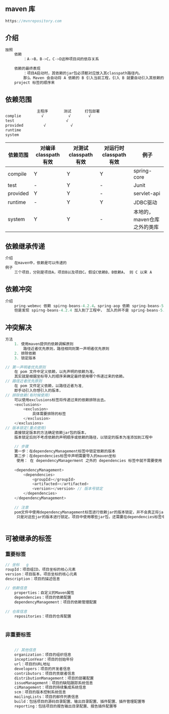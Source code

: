 ## maven 库

```java
https://mvnrepository.com
```



## 介绍

```java
按照 
    依赖
    	：A->B，B->C，C->D这种项目间的依存关系
    	
    依赖的最终表现
    	：项目A启动时，其依赖的jar包必须都对应放入其classpath路径内。
    	那么 Maven 会自动将 A 依赖的 B 引入当前工程，引入 B 就要自动引入其依赖的 C
    project 标签的顺序来
```

## 依赖范围

```java
			  主程序       测试      打包部署
complie    		√           √        √
test					   √
provided         √           √             
runtime
system    
```



| **依赖范围** | **对编译classpath有效** | **对测试classpath有效** | **对运行时classpath有效** | **例子**                    |
| ------------ | ----------------------- | ----------------------- | ------------------------- | --------------------------- |
| compile      | Y                       | Y                       | Y                         | spring-core                 |
| test         | -                       | Y                       | -                         | Junit                       |
| provided     | Y                       | Y                       | -                         | servlet-api                 |
| runtime      | -                       | Y                       | Y                         | JDBC驱动                    |
| system       | Y                       | Y                       | -                         | 本地的，maven仓库之外的类库 |



## 依赖继承传递

```java
介绍
    在maven中，依赖是可以传递的
例子
    三个项目，分别是项目A，项目B以及项目C。假设C依赖B，B依赖A， 则 C 以来 A
```

## 依赖冲突

```java
介绍
    pring-webmvc 依赖 spirng-beans-4.2.4，spring-aop 依赖 spring-beans-5.0.2，
    但是发现 spirng-beans-4.2.4 加入到了工程中， 加入的并不是 spring-beans-5.0.2，这就造成了依赖冲突
```

## 冲突解决

```java
方法
    1. 使用maven提供的依赖调解原则 
        路径近者优先原则，路径相同则第一声明者优先原则
    2. 排除依赖
    3. 锁定版本 

// 第一声明者优先原则
    在 pom 文件中定义依赖，以先声明的依赖为准。
    其实就是根据坐标导入的顺序来确定最终使用哪个传递过来的依赖。
// 路径近者优先原则
    在 pom 文件定义依赖，以路径近者为准, 
	即手动引入你想引入的版本，
// 排除依赖(有时候使用)
	可以使用exclusions标签将传递过来的依赖排除出去。
	<exclusions>
    	<exclusion>
        	具体需要排除的标签
        </exclusion>
    </exclusions>
// 版本锁定(重点使用)        
	直接锁定版本的方法确定依赖jar包的版本，
    版本锁定后则不考虑依赖的声明顺序或依赖的路径，以锁定的版本为准添加到工程中    
        
	// 步骤
	第一步：在dependencyManagement标签中锁定依赖的版本
	第二步：在dependencies标签中声明需要导入的maven坐标
     使用： 在 dependencyManagerment 之外的 dependencies 标签中就不需要使用 version 了
        
    <dependencyManagement>
        <dependencies>
            <groupId></groupId>
            <artifacted></artifacted>
        	<version></version>	// 版本号锁定
        </dependencies>
    </dependencyManagement>
        
	// 注意
	pom文件中使用dependencyManagement标签进行依赖jar的版本锁定，并不会真正将jar包导入到项目中，
     只是对这些jar的版本进行锁定。项目中使用哪些jar包，还需要在dependencies标签中进行声明。
        
```

## 可被继承的标签

### 重要标签

```java
// 坐标	g
roupId：项目组ID，项目坐标的核心元素    
version：项目版本，项目坐标的核心元素    
description：项目的描述信息        
    
// 依赖信息    
    properties：自定义的Maven属性    
    dependencies：项目的依赖配置    
    dependencyManagement：项目的依赖管理配置    
    
// 仓库信息	   
	repositories：项目的仓库配置  
    
```

### 非重要标签

```java
      
    // 其他信息            
    organization：项目的组织信息    
    inceptionYear：项目的创始年份    
    url：项目的URL地址    
    developers：项目的开发者信息   
    contributors：项目的贡献者信息    
    distributionManagement：项目的部署配置    
    issueManagement：项目的缺陷跟踪系统信息    
    ciManagement：项目的持续集成系统信息   
    scm：项目的版本控制系统信息    
    mailingLists：项目的邮件列表信息     
    build：包括项目的源码目录配置、输出目录配置、插件配置、插件管理配置等    
    reporting：包括项目的报告输出目录配置、报告插件配置等   
```

